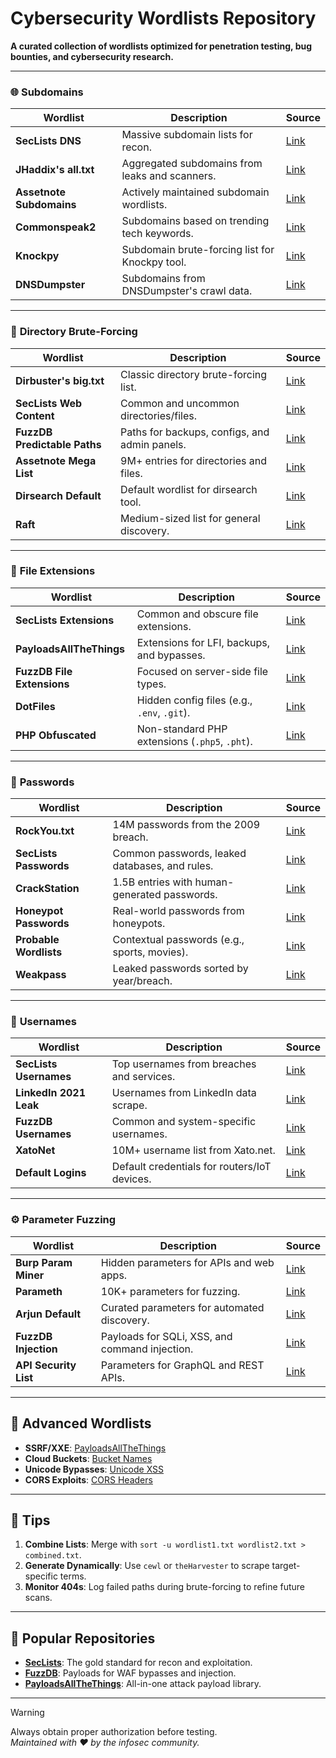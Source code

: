 # Cybersecurity Wordlists Repository  
**A curated collection of wordlists optimized for penetration testing, bug bounties, and cybersecurity research.**  

---

### 🌐 **Subdomains**  
| Wordlist | Description | Source |  
|----------|-------------|--------|  
| **SecLists DNS** | Massive subdomain lists for recon. | [Link](https://github.com/danielmiessler/SecLists/tree/master/Discovery/DNS) |  
| **JHaddix's all.txt** | Aggregated subdomains from leaks and scanners. | [Link](https://gist.github.com/jhaddix/86a06c5dc309d08580a018c66354a056) |  
| **Assetnote Subdomains** | Actively maintained subdomain wordlists. | [Link](https://wordlists.assetnote.io/subdomains/) |  
| **Commonspeak2** | Subdomains based on trending tech keywords. | [Link](https://github.com/assetnote/commonspeak2/tree/master/subdomains) |  
| **Knockpy** | Subdomain brute-forcing list for Knockpy tool. | [Link](https://github.com/guelfoweb/knock/tree/master/wordlist) |  
| **DNSDumpster** | Subdomains from DNSDumpster's crawl data. | [Link](https://github.com/UnaPibaGeek/dnsdumpster-scraper) |  

---

### 📂 **Directory Brute-Forcing**  
| Wordlist | Description | Source |  
|----------|-------------|--------|  
| **Dirbuster's big.txt** | Classic directory brute-forcing list. | [Link](https://gitlab.com/kalilinux/packages/dirbuster/-/blob/kali/master/wordlists/directory-list-2.3-big.txt) |  
| **SecLists Web Content** | Common and uncommon directories/files. | [Link](https://github.com/danielmiessler/SecLists/tree/master/Discovery/Web-Content) |  
| **FuzzDB Predictable Paths** | Paths for backups, configs, and admin panels. | [Link](https://github.com/fuzzdb-project/fuzzdb/tree/master/discovery/predictable-filepaths) |  
| **Assetnote Mega List** | 9M+ entries for directories and files. | [Link](https://wordlists.assetnote.io/data/web-content/) |  
| **Dirsearch Default** | Default wordlist for dirsearch tool. | [Link](https://github.com/maurosoria/dirsearch/tree/master/db) |  
| **Raft** | Medium-sized list for general discovery. | [Link](https://github.com/danielmiessler/SecLists/blob/master/Discovery/Web-Content/raft-medium-directories.txt) |  

---

### 📄 **File Extensions**  
| Wordlist | Description | Source |  
|----------|-------------|--------|  
| **SecLists Extensions** | Common and obscure file extensions. | [Link](https://github.com/danielmiessler/SecLists/blob/master/Discovery/Web-Content/web-extensions.txt) |  
| **PayloadsAllTheThings** | Extensions for LFI, backups, and bypasses. | [Link](https://github.com/swisskyrepo/PayloadsAllTheThings/blob/master/Wordlists/Extensions.txt) |  
| **FuzzDB File Extensions** | Focused on server-side file types. | [Link](https://github.com/fuzzdb-project/fuzzdb/tree/master/discovery/file-extensions) |  
| **DotFiles** | Hidden config files (e.g., `.env`, `.git`). | [Link](https://github.com/danielmiessler/SecLists/blob/master/Discovery/Web-Content/dotfiles.txt) |  
| **PHP Obfuscated** | Non-standard PHP extensions (`.php5`, `.pht`). | [Link](https://github.com/danielmiessler/SecLists/blob/master/Discovery/Web-Content/web-extensions-php.txt) |  

---

### 🔑 **Passwords**  
| Wordlist | Description | Source |  
|----------|-------------|--------|  
| **RockYou.txt** | 14M passwords from the 2009 breach. | [Link](https://github.com/brannondorsey/naive-hashcat/releases) |  
| **SecLists Passwords** | Common passwords, leaked databases, and rules. | [Link](https://github.com/danielmiessler/SecLists/tree/master/Passwords) |  
| **CrackStation** | 1.5B entries with human-generated passwords. | [Link](https://crackstation.net/crackstation-wordlist-password-cracking-dictionary.htm) |  
| **Honeypot Passwords** | Real-world passwords from honeypots. | [Link](https://github.com/clem9669/honeypot-passwords) |  
| **Probable Wordlists** | Contextual passwords (e.g., sports, movies). | [Link](https://github.com/berzerk0/Probable-Wordlists) |  
| **Weakpass** | Leaked passwords sorted by year/breach. | [Link](https://weakpass.com/) |  

---

### 👤 **Usernames**  
| Wordlist | Description | Source |  
|----------|-------------|--------|  
| **SecLists Usernames** | Top usernames from breaches and services. | [Link](https://github.com/danielmiessler/SecLists/tree/master/Usernames) |  
| **LinkedIn 2021 Leak** | Usernames from LinkedIn data scrape. | [Link](https://github.com/Orange-Cyberdefense/ocd-mindmaps/blob/main/wordlists/usernames-linkedin.txt) |  
| **FuzzDB Usernames** | Common and system-specific usernames. | [Link](https://github.com/fuzzdb-project/fuzzdb/tree/master/discovery/usernames) |  
| **XatoNet** | 10M+ username list from Xato.net. | [Link](https://github.com/jeanphorn/wordlist/blob/master/usernames.txt) |  
| **Default Logins** | Default credentials for routers/IoT devices. | [Link](https://github.com/rapid7/wordlists/blob/master/Default_Logins/default-logins.csv) |  

---

### ⚙️ **Parameter Fuzzing**  
| Wordlist | Description | Source |  
|----------|-------------|--------|  
| **Burp Param Miner** | Hidden parameters for APIs and web apps. | [Link](https://github.com/PortSwigger/param-miner/tree/master/resources) |  
| **Parameth** | 10K+ parameters for fuzzing. | [Link](https://github.com/maK-/parameth/blob/master/params.txt) |  
| **Arjun Default** | Curated parameters for automated discovery. | [Link](https://github.com/s0md3v/Arjun/blob/master/arjun/db/params.txt) |  
| **FuzzDB Injection** | Payloads for SQLi, XSS, and command injection. | [Link](https://github.com/fuzzdb-project/fuzzdb/tree/master/attack) |  
| **API Security List** | Parameters for GraphQL and REST APIs. | [Link](https://github.com/smodnix/31-days-of-API-Security-Tips/blob/master/wordlist/api_endpoints.txt) |  

---

## 🚀 **Advanced Wordlists**  
- **SSRF/XXE**: [PayloadsAllTheThings](https://github.com/swisskyrepo/PayloadsAllTheThings/tree/master/XXE%20Injection)  
- **Cloud Buckets**: [Bucket Names](https://github.com/gwen001/s3-buckets-finder/blob/master/wordlists/bucket-names.txt)  
- **Unicode Bypasses**: [Unicode XSS](https://github.com/swisskyrepo/PayloadsAllTheThings/tree/master/XSS%20Injection#unicode)  
- **CORS Exploits**: [CORS Headers](https://github.com/swisskyrepo/PayloadsAllTheThings/blob/master/CORS%20Misconfiguration/CORS-headers.md)  

---

## 🔧 **Tips**  
1. **Combine Lists**: Merge with `sort -u wordlist1.txt wordlist2.txt > combined.txt`.  
2. **Generate Dynamically**: Use `cewl` or `theHarvester` to scrape target-specific terms.  
3. **Monitor 404s**: Log failed paths during brute-forcing to refine future scans.  

---

## 🌟 **Popular Repositories**  
- **[SecLists](https://github.com/danielmiessler/SecLists)**: The gold standard for recon and exploitation.  
- **[FuzzDB](https://github.com/fuzzdb-project/fuzzdb)**: Payloads for WAF bypasses and injection.  
- **[PayloadsAllTheThings](https://github.com/swisskyrepo/PayloadsAllTheThings)**: All-in-one attack payload library.  

---

> [!WARNING]  
Always obtain proper authorization before testing.  
*Maintained with ❤️ by the infosec community.*  
